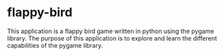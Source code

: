 # flappy-bird
This application is a flappy bird game written in python using the pygame library.
The purpose of this application is to explore and learn the different capabilities of the pygame library.
